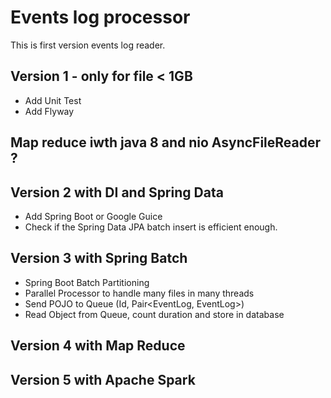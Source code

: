# Events log processor
This is first version events log reader.

## Version 1 - only for file < 1GB
 * Add Unit Test
 * Add Flyway

## Map reduce iwth java 8 and nio AsyncFileReader ?

## Version 2 with DI and Spring Data
 * Add Spring Boot or Google Guice
 * Check if the Spring Data JPA batch insert is efficient enough.
 
## Version 3 with Spring Batch
 * Spring Boot Batch Partitioning
 * Parallel Processor to handle many files in many threads
 * Send POJO to Queue (Id, Pair<EventLog, EventLog>)
 * Read Object from Queue, count duration and store in database
 
## Version 4 with Map Reduce

## Version 5 with Apache Spark 
